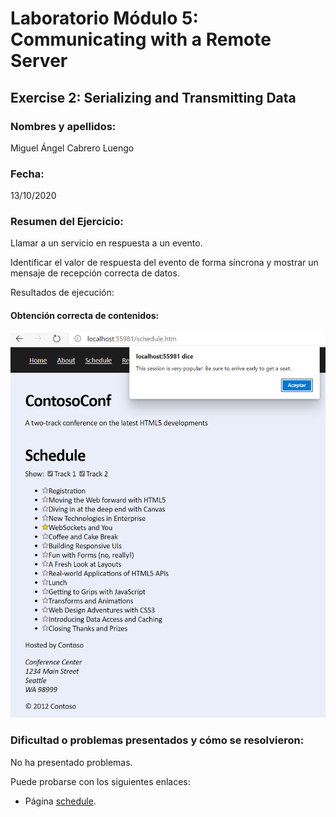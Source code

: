 ﻿# Laboratorio Módulo 5: Communicating with a Remote Server
## Exercise 2: Serializing and Transmitting Data
### Nombres y apellidos:
Miguel Ángel Cabrero Luengo
### Fecha:
13/10/2020
### Resumen del Ejercicio:

Llamar a un servicio en respuesta a un evento.

Identificar el valor de respuesta del evento de forma síncrona y mostrar un mensaje de recepción correcta de datos.

Resultados de ejecución:

#### Obtención correcta de contenidos:
<img src="images/resultados/01.png">

### Dificultad o problemas presentados y cómo se resolvieron:
No ha presentado problemas.


Puede probarse con los siguientes enlaces:

- Página <a href="schedule.htm" target="_blank">schedule</a>.